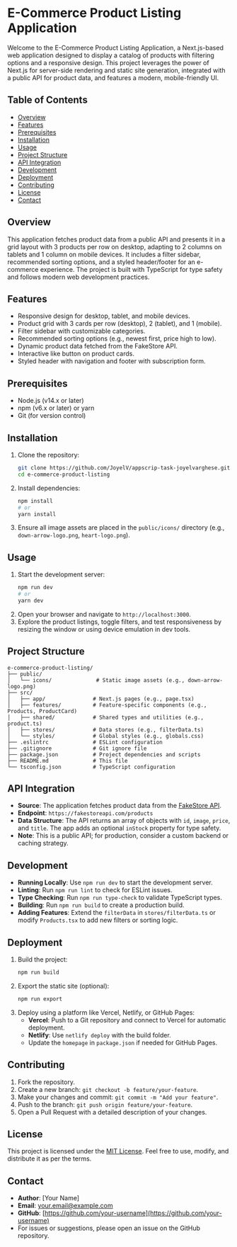 # E-Commerce Product Listing Application

Welcome to the E-Commerce Product Listing Application, a Next.js-based web application designed to display a catalog of products with filtering options and a responsive design. This project leverages the power of Next.js for server-side rendering and static site generation, integrated with a public API for product data, and features a modern, mobile-friendly UI.

## Table of Contents
- [Overview](#overview)
- [Features](#features)
- [Prerequisites](#prerequisites)
- [Installation](#installation)
- [Usage](#usage)
- [Project Structure](#project-structure)
- [API Integration](#api-integration)
- [Development](#development)
- [Deployment](#deployment)
- [Contributing](#contributing)
- [License](#license)
- [Contact](#contact)

## Overview
This application fetches product data from a public API and presents it in a grid layout with 3 products per row on desktop, adapting to 2 columns on tablets and 1 column on mobile devices. It includes a filter sidebar, recommended sorting options, and a styled header/footer for an e-commerce experience. The project is built with TypeScript for type safety and follows modern web development practices.

## Features
- Responsive design for desktop, tablet, and mobile devices.
- Product grid with 3 cards per row (desktop), 2 (tablet), and 1 (mobile).
- Filter sidebar with customizable categories.
- Recommended sorting options (e.g., newest first, price high to low).
- Dynamic product data fetched from the FakeStore API.
- Interactive like button on product cards.
- Styled header with navigation and footer with subscription form.

## Prerequisites
- Node.js (v14.x or later)
- npm (v6.x or later) or yarn
- Git (for version control)

## Installation
1. Clone the repository:
   ```bash
   git clone https://github.com/JoyelV/appscrip-task-joyelvarghese.git
   cd e-commerce-product-listing
   ```
2. Install dependencies:
   ```bash
   npm install
   # or
   yarn install
   ```
3. Ensure all image assets are placed in the `public/icons/` directory (e.g., `down-arrow-logo.png`, `heart-logo.png`).

## Usage
1. Start the development server:
   ```bash
   npm run dev
   # or
   yarn dev
   ```
2. Open your browser and navigate to `http://localhost:3000`.
3. Explore the product listings, toggle filters, and test responsiveness by resizing the window or using device emulation in dev tools.

## Project Structure
```
e-commerce-product-listing/
├── public/
│   └── icons/              # Static image assets (e.g., down-arrow-logo.png)
├── src/
│   ├── app/               # Next.js pages (e.g., page.tsx)
│   ├── features/          # Feature-specific components (e.g., Products, ProductCard)
│   ├── shared/            # Shared types and utilities (e.g., product.ts)
│   ├── stores/            # Data stores (e.g., filterData.ts)
│   └── styles/            # Global styles (e.g., globals.css)
├── .eslintrc              # ESLint configuration
├── .gitignore             # Git ignore file
├── package.json           # Project dependencies and scripts
├── README.md              # This file
└── tsconfig.json          # TypeScript configuration
```

## API Integration
- **Source**: The application fetches product data from the [FakeStore API](https://fakestoreapi.com/products).
- **Endpoint**: `https://fakestoreapi.com/products`
- **Data Structure**: The API returns an array of objects with `id`, `image`, `price`, and `title`. The app adds an optional `inStock` property for type safety.
- **Note**: This is a public API; for production, consider a custom backend or caching strategy.

## Development
- **Running Locally**: Use `npm run dev` to start the development server.
- **Linting**: Run `npm run lint` to check for ESLint issues.
- **Type Checking**: Run `npm run type-check` to validate TypeScript types.
- **Building**: Run `npm run build` to create a production build.
- **Adding Features**: Extend the `filterData` in `stores/filterData.ts` or modify `Products.tsx` to add new filters or sorting logic.

## Deployment
1. Build the project:
   ```bash
   npm run build
   ```
2. Export the static site (optional):
   ```bash
   npm run export
   ```
3. Deploy using a platform like Vercel, Netlify, or GitHub Pages:
   - **Vercel**: Push to a Git repository and connect to Vercel for automatic deployment.
   - **Netlify**: Use `netlify deploy` with the build folder.
   - Update the `homepage` in `package.json` if needed for GitHub Pages.

## Contributing
1. Fork the repository.
2. Create a new branch: `git checkout -b feature/your-feature`.
3. Make your changes and commit: `git commit -m "Add your feature"`.
4. Push to the branch: `git push origin feature/your-feature`.
5. Open a Pull Request with a detailed description of your changes.

## License
This project is licensed under the [MIT License](LICENSE). Feel free to use, modify, and distribute it as per the terms.

## Contact
- **Author**: [Your Name]
- **Email**: your.email@example.com
- **GitHub**: [https://github.com/your-username](https://github.com/your-username)
- For issues or suggestions, please open an issue on the GitHub repository.

```